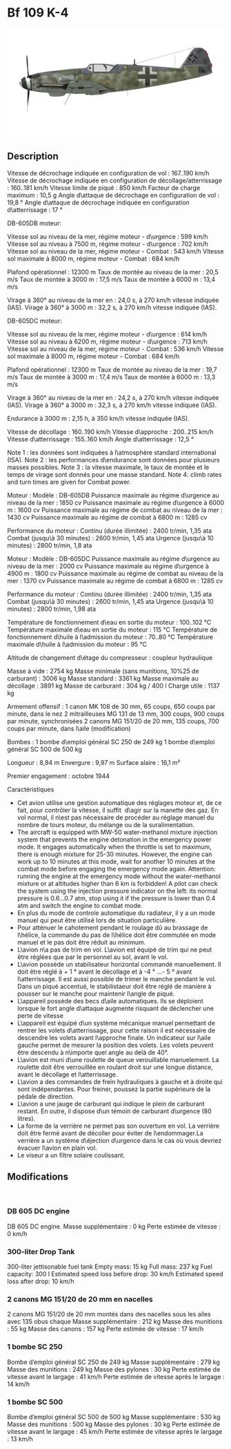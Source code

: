 ﻿# Bf 109 K-4

![bf109k4](../images/bf109k4.png)

## Description

Vitesse de décrochage indiquée en configuration de vol : 167..190 km/h
Vitesse de décrochage indiquée en configuration de décollage/atterrissage : 160..181 km/h
Vitesse limite de piqué : 850 km/h
Facteur de charge maximum : 10,5 g
Angle d\attaque de décrochage en configuration de vol : 19,8 °
Angle d\attaque de décrochage indiquée en configuration d\atterrissage : 17 °

DB-605DB moteur:

Vitesse sol au niveau de la mer, régime moteur - d\urgence : 599 km/h
Vitesse sol au niveau à 7500 m, régime moteur - d\urgence : 702 km/h
Vitesse sol au niveau de la mer, régime moteur - Combat : 543 km/h
Vitesse sol maximale à 8000 m, régime moteur - Combat : 684 km/h

Plafond opérationnel : 12300 m
Taux de montée au niveau de la mer : 20,5 m/s
Taux de montée à 3000 m : 17,5 m/s
Taux de montée à 6000 m : 13,4 m/s

Virage à 360° au niveau de la mer en : 24,0 s, à 270 km/h vitesse indiquée (IAS).
Virage à 360° à 3000 m : 32,2 s, à 270 km/h vitesse indiquée (IAS).

DB-605DC moteur:

Vitesse sol au niveau de la mer, régime moteur - d\urgence : 614 km/h
Vitesse sol au niveau à 6200 m, régime moteur - d\urgence : 713 km/h
Vitesse sol au niveau de la mer, régime moteur - Combat : 536 km/h
Vitesse sol maximale à 8000 m, régime moteur - Combat : 684 km/h

Plafond opérationnel : 12300 m
Taux de montée au niveau de la mer : 19,7 m/s
Taux de montée à 3000 m : 17,4 m/s
Taux de montée à 6000 m : 13,3 m/s

Virage à 360° au niveau de la mer en : 24,2 s, à 270 km/h vitesse indiquée (IAS).
Virage à 360° à 3000 m : 32,3 s, à 270 km/h vitesse indiquée (IAS).

Endurance à 3000 m : 2,15 h, à 350 km/h vitesse indiquée (IAS).

Vitesse de décollage : 160..190 km/h
Vitesse d\approche : 200..215 km/h
Vitesse d\atterrissage : 155..160 km/h
Angle d\atterrissage : 12,5 °

Note 1 : les données sont indiquées à l\atmosphère standard international (ISA).
Note 2 : les performances d\endurance sont données pour plusieurs masses possibles.
Note 3 : la vitesse maximale, le taux de montée et le temps de virage sont donnés pour une masse standard.
Note 4: climb rates and turn times are given for Combat power.

Moteur :
Modèle : DB-605DB
Puissance maximale au régime d\urgence au niveau de la mer : 1850 cv
Puissance maximale au régime d\urgence à 6000 m : 1600 cv
Puissance maximale au régime de combat au niveau de la mer : 1430 cv
Puissance maximale au régime de combat à 6800 m : 1285 cv

Performance du moteur :
Continu (durée illimitée) : 2400 tr/min, 1,35 ata
Combat (jusqu\à 30 minutes) : 2600 tr/min, 1,45 ata
Urgence (jusqu\à 10 minutes) : 2800 tr/min, 1,8 ata

Moteur :
Modèle : DB-605DC
Puissance maximale au régime d\urgence au niveau de la mer : 2000 cv
Puissance maximale au régime d\urgence à 4900 m : 1800 cv
Puissance maximale au régime de combat au niveau de la mer : 1370 cv
Puissance maximale au régime de combat à 6800 m : 1285 cv

Performance du moteur :
Continu (durée illimitée) : 2400 tr/min, 1,35 ata
Combat (jusqu\à 30 minutes) : 2600 tr/min, 1,45 ata
Urgence (jusqu\à 10 minutes) : 2800 tr/min, 1,98 ata

Température de fonctionnement d\eau en sortie du moteur : 100..102 °C
Température maximale d\eau en sortie du moteur : 115 °C
Température de fonctionnement d\huile à l\admission du moteur : 70..80 °C
Température maximale d\huile à l\admission du moteur : 95 °C

Altitude de changement d\étage du compresseur : coupleur hydraulique

Masse à vide : 2754 kg
Masse minimale (sans munitions, 10%25 de carburant) : 3006 kg
Masse standard : 3361 kg
Masse maximale au décollage : 3891 kg
Masse de carburant : 304 kg / 400 l
Charge utile : 1137 kg

Armement offensif :
1 canon MK 108 de 30 mm, 65 coups, 650 coups par minute, dans le nez
2 mitrailleuses MG 131 de 13 mm, 300 coups, 900 coups par minute, synchronisées
2 canons MG 151/20 de 20 mm, 135 coups, 700 coups par minute, dans l\aile (modification)

Bombes :
1 bombe d\emploi général SC 250 de 249 kg
1 bombe d\emploi général SC 500 de 500 kg

Longueur : 8,94 m
Envergure : 9,97 m
Surface alaire : 16,1 m²

Premier engagement : octobre 1944

Caractéristiques
- Cet avion utilise une gestion automatique des réglages moteur et, de ce fait, pour contrôler la vitesse, il suffit  d\agir sur la manette des gaz. En vol normal, il n\est pas nécessaire de procéder au réglage manuel du nombre de tours moteur, du mélange ou de la suralimentation.
- The aircraft is equipped with MW-50 water-methanol mixture injection system that prevents the engine detonation in the emergency power mode. It engages automatically when the throttle is set to maximum, there is enough mixture for 25-30 minutes.  However, the engine can work up to 10 minutes at this mode, wait for another 10 minutes at the combat mode before engaging the emergency mode again. Attention: running the engine at the emergency mode without the water-methanol mixture or at altitudes higher than 6 km is forbidden! A pilot can check the system using the injection pressure indicator on the left: its normal pressure is 0.6...0.7 atm, stop using it if the pressure is lower than 0.4 atm and switch the engine to combat mode.
- En plus du mode de controle automatique du radiateur, il y a  un mode manuel qui peut être utilisé lors de situation particulière.
- Pour atténuer le cahotement pendant le roulage dû au brassage de l\hélice, la commande du pas de l\hélice doit être commutée en mode manuel et le pas doit être réduit au minimum.
- L\avion n\a pas de trim en vol. L\avion est équipé de trim qui ne peut être réglées que par le personnel au sol, avant le vol.
- L\avion possède un stabilisateur horizontal commandé manuellement. Il doit être réglé à + 1 ° avant le décollage et à -4 ° ...- 5 ° avant l\atterrissage. Il est aussi possible de trimer le manche pendant le vol. Dans un piqué accentué, le stabilistaeur doit être réglé de manière à pousser sur le manche pour maintenir l\angle de piqué.
- L\appareil possède des becs d\aile automatiques. Ils se déploient lorsque le fort angle d\attaque augmente risquant de déclencher une perte de vitesse 
- L\appareil est équipé d\un système mécanique manuel permettant de rentrer les volets d\atterrissage, pour cette raison il est nécessaire de descendre les volets avant l\approche finale. Un indicateur sur l\aile gauche permet de mesurer la position des volets. Les volets peuvent être descendu à n\importe quel angle au delà de 40°.
- L\avion est muni d\une roulette de queue verouillable manuelement. La roulette doit être verrouillée en roulant droit sur une longue distance, avant le décollage et l\atterrissage.
- L\avion a des commandes de frein hydrauliques à gauche et à droite qui sont indépendantes. Pour freiner, poussez la partie supérieure de la pédale de direction.
- L\avion a une jauge de carburant qui indique le plein de carburant restant. En outre, il dispose d\un témoin de carburant d\urgence (80 litres).
- La forme de la verrière ne permet pas son ouverture en vol. La verrière doit être fermé avant de décoller pour éviter de l\endommager.La verrière a un système d\éjection d\urgence dans le cas où vous devriez évacuer l\avion en plain vol.
- Le viseur a un filtre solaire coulissant.

## Modifications
﻿

### DB 605 DC engine

DB 605 DC engine. 
Masse supplémentaire : 0 kg
Perte estimée de vitesse : 0 km/h﻿

### 300-liter Drop Tank

300-liter jettisonable fuel tank
Empty mass: 15 kg
Full mass: 237 kg
Fuel capacity: 300 l
Estimated speed loss before drop: 30 km/h
Estimated speed loss after drop: 10 km/h﻿


### 2 canons MG 151/20 de 20 mm en nacelles

2 canons MG 151/20 de 20 mm montés dans des nacelles sous les ailes avec 135 obus chaque
Masse supplémentaire : 212 kg
Masse des munitions : 55 kg
Masse des canons : 157 kg
Perte estimée de vitesse : 17 km/h﻿


### 1 bombe SC 250

Bombe d’emploi général SC 250 de 249 kg
Masse supplémentaire : 279 kg
Masse des munitions : 249 kg
Masse des pylones : 30 kg
Perte estimée de vitesse avant le largage : 41 km/h
Perte estimée de vitesse après le largage : 14 km/h﻿


### 1 bombe SC 500

Bombe d’emploi général SC 500 de 500 kg
Masse supplémentaire : 530 kg
Masse des munitions : 500 kg
Masse des pylones : 30 kg
Perte estimée de vitesse avant le largage : 45 km/h
Perte estimée de vitesse après le largage : 13 km/h